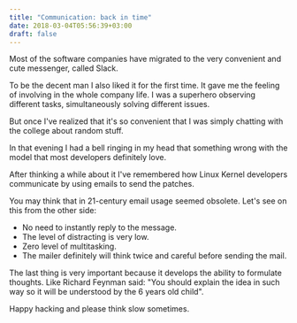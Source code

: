 ```yaml
---
title: "Communication: back in time"
date: 2018-03-04T05:56:39+03:00
draft: false
---
```


Most of the software companies have migrated to the very convenient and cute
messenger, called Slack.

To be the decent man I also liked it for the first time. It gave me the feeling
of involving in the whole company life. I was a superhero observing different
tasks, simultaneously solving different issues.

But once I've realized that it's so convenient that I was simply chatting with
the college about random stuff.

In that evening I had a bell ringing in my head that something wrong with the
model that most developers definitely love.

After thinking a while about it I've remembered how Linux Kernel developers
communicate by using emails to send the patches.

You may think that in 21-century email usage seemed obsolete. Let's see on
this from the other side:

   - No need to instantly reply to the message.
   - The level of distracting is very low.
   - Zero level of multitasking.
   - The mailer definitely will think twice and careful before sending the mail.

The last thing is very important because it develops the ability to formulate
thoughts. Like Richard Feynman said: "You should explain the idea in such way
so it will be understood by the 6 years old child".

Happy hacking and please think slow sometimes.
